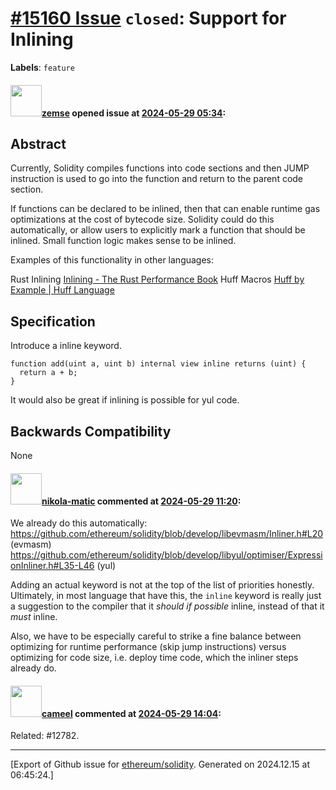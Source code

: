 # [\#15160 Issue](https://github.com/ethereum/solidity/issues/15160) `closed`: Support for Inlining
**Labels**: `feature`


#### <img src="https://avatars.githubusercontent.com/u/22412996?u=d91a07517a0c02cb39e45f71a6d0f1f0c5bbd9cb&v=4" width="50">[zemse](https://github.com/zemse) opened issue at [2024-05-29 05:34](https://github.com/ethereum/solidity/issues/15160):

## Abstract

Currently, Solidity compiles functions into code sections and then JUMP instruction is used to go into the function and return to the parent code section.

If functions can be declared to be inlined, then that can enable runtime gas optimizations at the cost of bytecode size. Solidity could do this automatically, or allow users to explicitly mark a function that should be inlined. Small function logic makes sense to be inlined.

Examples of this functionality in other languages:

Rust Inlining [Inlining - The Rust Performance Book](https://nnethercote.github.io/perf-book/inlining.html)
Huff Macros [Huff by Example | Huff Language](https://docs.huff.sh/get-started/huff-by-example/#macros)

## Specification

Introduce a inline keyword.

```solidity
function add(uint a, uint b) internal view inline returns (uint) {
  return a + b;
}
```

It would also be great if inlining is possible for yul code.

## Backwards Compatibility

<!--
All language changes that introduce backwards incompatibilities must include a section describing these incompatibilities and their severity.

Please describe how you propose to deal with these incompatibilities.
-->

None


#### <img src="https://avatars.githubusercontent.com/u/4415530?u=dc3db70e8fbd03f92ca81ee173d57774ce61084d&v=4" width="50">[nikola-matic](https://github.com/nikola-matic) commented at [2024-05-29 11:20](https://github.com/ethereum/solidity/issues/15160#issuecomment-2137170421):

We already do this automatically:
https://github.com/ethereum/solidity/blob/develop/libevmasm/Inliner.h#L20 (evmasm)
https://github.com/ethereum/solidity/blob/develop/libyul/optimiser/ExpressionInliner.h#L35-L46 (yul)

Adding an actual keyword is not at the top of the list of priorities honestly. Ultimately, in most language that have this, the `inline` keyword is really just a suggestion to the compiler that it *should if possible* inline, instead of that it *must* inline. 

Also, we have to be especially careful to strike a fine balance between optimizing for runtime performance (skip jump instructions) versus optimizing for code size, i.e. deploy time code, which the inliner steps already do.

#### <img src="https://avatars.githubusercontent.com/u/137030?v=4" width="50">[cameel](https://github.com/cameel) commented at [2024-05-29 14:04](https://github.com/ethereum/solidity/issues/15160#issuecomment-2137500580):

Related: #12782.


-------------------------------------------------------------------------------



[Export of Github issue for [ethereum/solidity](https://github.com/ethereum/solidity). Generated on 2024.12.15 at 06:45:24.]
